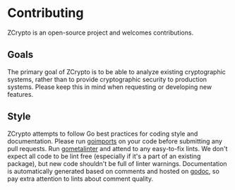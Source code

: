 Contributing
============

ZCrypto is an open-source project and welcomes contributions. 

Goals
-----

The primary goal of ZCrypto is to be able to analyze existing cryptographic systems, rather than to provide cryptographic security to production systems. Please keep this in mind when requesting or developing new features.

Style
-----

ZCrypto attempts to follow Go best practices for coding style and documentation. Please run [goimports](https://godoc.org/golang.org/x/tools/cmd/goimports) on your code before submitting any pull requests. Run [gometalinter](https://github.com/alecthomas/gometalinter) and attend to any easy-to-fix lints. We don't expect all code to be lint free (especially if it's a part of an existing package), but new code shouldn't be full of linter warnings. Documentation is automatically generated based on comments and hosted on [godoc](https://godoc.org/github.com/zmap/zcrypto), so pay extra attention to lints about comment quality.
